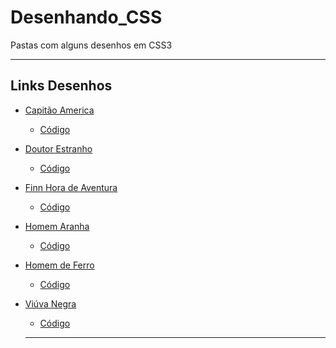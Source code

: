 # Desenhando_CSS

<p>Pastas com alguns desenhos em CSS3</p>

---

## Links Desenhos

- [Capitão America](https://patrickcaramico.github.io/Desenhando_CSS/Capit%C3%A3o%20America/index.html)
  - [Código](https://github.com/PatrickCaramico/Desenhando_CSS/tree/main/Capit%C3%A3o%20America)
- [Doutor Estranho]()
  - [Código]()
- [Finn Hora de Aventura]()
  - [Código]()
- [Homem Aranha]()
  - [Código]()
- [Homem de Ferro]()
  - [Código]()   
- [Viúva Negra]()
  - [Código]()
 
  ---         
